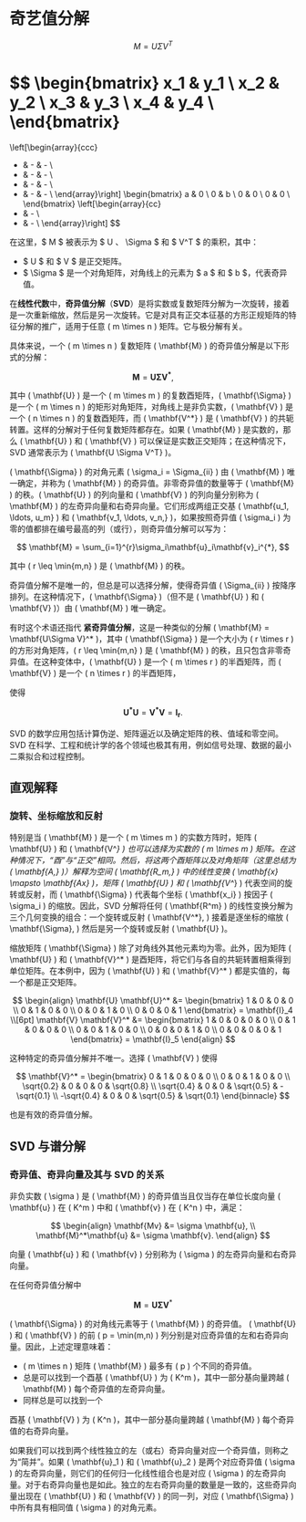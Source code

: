# 奇艺值分解

$$
M = U \Sigma V^T
$$

$$
\begin{bmatrix}
x_1 & y_1 \\
x_2 & y_2 \\
x_3 & y_3 \\
x_4 & y_4 \\
\end{bmatrix}
=
\left[\begin{array}{ccc}
- & - & - \\
- & - & - \\
- & - & - \\
- & - & - \\
\end{array}\right]
\begin{bmatrix}
a & 0 \\
0 & b \\
0 & 0 \\
0 & 0 \\
\end{bmatrix}
\left[\begin{array}{cc}
- & - \\
- & - \\
\end{array}\right]
$$

在这里，$ M $ 被表示为 $ U $、$ \Sigma $ 和 $ V^T $ 的乘积，其中：
- $ U $ 和 $ V $ 是正交矩阵。
- $ \Sigma $ 是一个对角矩阵，对角线上的元素为 $ a $ 和 $ b $，代表奇异值。

 在**线性代数**中，**奇异值分解**（**SVD**）是将实数或复数矩阵分解为一次旋转，接着是一次重新缩放，然后是另一次旋转。它是对具有正交本征基的方形正规矩阵的特征分解的推广，适用于任意 \( m \times n \) 矩阵。它与极分解有关。

具体来说，一个 \( m \times n \) 复数矩阵 \( \mathbf{M} \) 的奇异值分解是以下形式的分解：

$$
\mathbf{M} = \mathbf{U\Sigma V^*},
$$

其中 \( \mathbf{U} \) 是一个 \( m \times m \) 的复数酉矩阵，\( \mathbf{\Sigma} \) 是一个 \( m \times n \) 的矩形对角矩阵，对角线上是非负实数，\( \mathbf{V} \) 是一个 \( n \times n \) 的复数酉矩阵，而 \( \mathbf{V^*} \) 是 \( \mathbf{V} \) 的共轭转置。这样的分解对于任何复数矩阵都存在。如果 \( \mathbf{M} \) 是实数的，那么 \( \mathbf{U} \) 和 \( \mathbf{V} \) 可以保证是实数正交矩阵；在这种情况下，SVD 通常表示为 \( \mathbf{U \Sigma V^T} \)。

\( \mathbf{\Sigma} \) 的对角元素 \( \sigma_i = \Sigma_{ii} \) 由 \( \mathbf{M} \) 唯一确定，并称为 \( \mathbf{M} \) 的奇异值。非零奇异值的数量等于 \( \mathbf{M} \) 的秩。\( \mathbf{U} \) 的列向量和 \( \mathbf{V} \) 的列向量分别称为 \( \mathbf{M} \) 的左奇异向量和右奇异向量。它们形成两组正交基 \( \mathbf{u_1, \ldots, u_m} \) 和 \( \mathbf{v_1, \ldots, v_n,} \)，如果按照奇异值 \( \sigma_i \) 为零的值都排在编号最高的列（或行），则奇异值分解可以写为：

$$
\mathbf{M} = \sum_{i=1}^{r}\sigma_i\mathbf{u}_i\mathbf{v}_i^{*},
$$

其中 \( r \leq \min\{m,n\} \) 是 \( \mathbf{M} \) 的秩。

奇异值分解不是唯一的，但总是可以选择分解，使得奇异值 \( \Sigma_{ii} \) 按降序排列。在这种情况下，\( \mathbf{\Sigma} \)（但不是 \( \mathbf{U} \) 和 \( \mathbf{V} \)）由 \( \mathbf{M} \) 唯一确定。

有时这个术语还指代 **紧奇异值分解**，这是一种类似的分解 \( \mathbf{M} = \mathbf{U\Sigma V}^* \)，其中 \( \mathbf{\Sigma} \) 是一个大小为 \( r \times r \) 的方形对角矩阵，\( r \leq \min\{m,n\} \) 是 \( \mathbf{M} \) 的秩，且只包含非零奇异值。在这种变体中，\( \mathbf{U} \) 是一个 \( m \times r \) 的半酉矩阵，而 \( \mathbf{V} \) 是一个 \( n \times r \) 的半酉矩阵，

使得

$$
\mathbf{U^* U} = \mathbf{V^* V} = \mathbf{I_r}.
$$

SVD 的数学应用包括计算伪逆、矩阵逼近以及确定矩阵的秩、值域和零空间。SVD 在科学、工程和统计学的各个领域也极其有用，例如信号处理、数据的最小二乘拟合和过程控制。

## 直观解释

### 旋转、坐标缩放和反射

特别是当 \( \mathbf{M} \) 是一个 \( m \times m \) 的实数方阵时，矩阵 \( \mathbf{U} \) 和 \( \mathbf{V^*} \) 也可以选择为实数的 \( m \times m \) 矩阵。在这种情况下，“酉”与“正交”相同。然后，将这两个酉矩阵以及对角矩阵（这里总结为 \( \mathbf{A,} \)）解释为空间 \( \mathbf{R_m,} \) 中的线性变换 \( \mathbf{x} \mapsto \mathbf{Ax} \)，矩阵 \( \mathbf{U} \) 和 \( \mathbf{V^*} \) 代表空间的旋转或反射，而 \( \mathbf{\Sigma} \) 代表每个坐标 \( \mathbf{x_i} \) 按因子 \( \sigma_i \) 的缩放。因此，SVD 分解将任何 \( \mathbf{R^m} \) 的线性变换分解为三个几何变换的组合：一个旋转或反射 \( \mathbf{V^*}, \) 接着是逐坐标的缩放 \( \mathbf{\Sigma}, \) 然后是另一个旋转或反射 \( \mathbf{U} \)。

缩放矩阵 \( \mathbf{\Sigma} \) 除了对角线外其他元素均为零。此外，因为矩阵 \( \mathbf{U} \) 和 \( \mathbf{V}^* \) 是酉矩阵，将它们与各自的共轭转置相乘得到单位矩阵。在本例中，因为 \( \mathbf{U} \) 和 \( \mathbf{V}^* \) 都是实值的，每一个都是正交矩阵。

$$
\begin{align}
  \mathbf{U} \mathbf{U}^* &=
  \begin{bmatrix}
    1 & 0 & 0 & 0 \\
    0 & 1 & 0 & 0 \\
    0 & 0 & 1 & 0 \\
    0 & 0 & 0 & 1
  \end{bmatrix} = \mathbf{I}_4 \\[6pt]
  \mathbf{V} \mathbf{V}^* &=
  \begin{bmatrix}
    1 & 0 & 0 & 0 & 0 \\
    0 & 1 & 0 & 0 & 0 \\
    0 & 0 & 1 & 0 & 0 \\
    0 & 0 & 0 & 1 & 0 \\
    0 & 0 & 0 & 0 & 1
  \end{bmatrix} = \mathbf{I}_5
\end{align}
$$

这种特定的奇异值分解并不唯一。选择 \( \mathbf{V} \) 使得

$$
\mathbf{V}^* = \begin{bmatrix}
         0 & 1 & 0 & 0 & 0 \\
         0 & 0 & 1 & 0 & 0 \\
  \sqrt{0.2} & 0 & 0 & 0 & \sqrt{0.8} \\
  \sqrt{0.4} & 0 & 0 & \sqrt{0.5} & -\sqrt{0.1} \\
  -\sqrt{0.4} & 0 & 0 & \sqrt{0.5} & \sqrt{0.1}
\end{binnacle}
$$

也是有效的奇异值分解。

## SVD 与谱分解

### 奇异值、奇异向量及其与 SVD 的关系

非负实数 \( \sigma \) 是 \( \mathbf{M} \) 的奇异值当且仅当存在单位长度向量 \( \mathbf{u} \) 在 \( K^m \) 中和 \( \mathbf{v} \) 在 \( K^n \) 中，满足：

$$
\begin{align}
\mathbf{Mv} &= \sigma \mathbf{u}, \\
\mathbf{M}^*\mathbf{u} &= \sigma \mathbf{v}.
\end{align}
$$

向量 \( \mathbf{u} \) 和 \( \mathbf{v} \) 分别称为 \( \sigma \) 的左奇异向量和右奇异向量。

在任何奇异值分解中

$$
\mathbf{M} = \mathbf{U} \mathbf{\Sigma} \mathbf{V}^*
$$

\( \mathbf{\Sigma} \) 的对角线元素等于 \( \mathbf{M} \) 的奇异值。 \( \mathbf{U} \) 和 \( \mathbf{V} \) 的前 \( p = \min(m,n) \) 列分别是对应奇异值的左和右奇异向量。因此，上述定理意味着：

- \( m \times n \) 矩阵 \( \mathbf{M} \) 最多有 \( p \) 个不同的奇异值。
- 总是可以找到一个酉基 \( \mathbf{U} \) 为 \( K^m \)，其中一部分基向量跨越 \( \mathbf{M} \) 每个奇异值的左奇异向量。
- 同样总是可以找到一个

酉基 \( \mathbf{V} \) 为 \( K^n \)，其中一部分基向量跨越 \( \mathbf{M} \) 每个奇异值的右奇异向量。

如果我们可以找到两个线性独立的左（或右）奇异向量对应一个奇异值，则称之为“简并”。如果 \( \mathbf{u}_1 \) 和 \( \mathbf{u}_2 \) 是两个对应奇异值 \( \sigma \) 的左奇异向量，则它们的任何归一化线性组合也是对应 \( \sigma \) 的左奇异向量。对于右奇异向量也是如此。独立的左右奇异向量的数量是一致的，这些奇异向量出现在 \( \mathbf{U} \) 和 \( \mathbf{V} \) 的同一列，对应 \( \mathbf{\Sigma} \) 中所有具有相同值 \( \sigma \) 的对角元素。